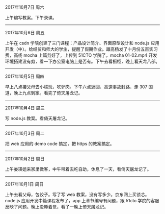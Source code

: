 2017年10月7日 周六

上午编写教案。下午录课。

---
2017年10月6日 周五

上午在 csdn 学院创建了三门课程：产品设计简介、界面原型设计和 node.js 应用开发（中）。给经贸和师大的学生，提醒了假期作业。跟高杨发了十月份五百实习费，高杨 mocha 上篇剪好了，上传到 51CTO 学院了。mocha 01-02.mp4 开发环境搭建没有剪，看一下办公室电脑上是否有。下午去看橱柜，晚上看天龙八部。

---
2017年10月5日 周四

早上八点接父母去小樵玩，吃驴肉。下午六点返回，高速事故封路，走 307 国道，晚上九点到家。看完了倚天屠龙记。

---
2017年10月4日 周三

写 node.js 教案。看倚天屠龙记。

---
2017年10月3日 周二

把 web 应用的 demo code 搞定，把 https 的教案搞定。

---
2017年10月2日 周日

上午娄瑛姐来家里做客，中午带着去吃自助，休息了一天，看倚天屠龙记了。

---
2017年10月1日 周日

上午去看父母，包饺子。写了写 web 教案，没有写多少。京东网上买锁芯。node.js 应用开发中篇课程发布了，app 上章节编号有问题，跟 51cto 学院的客服反映了问题。晚上没睡着觉，看了一晚上倚天屠龙记。
